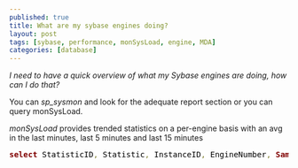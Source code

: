 ```yaml
---
published: true
title: What are my sybase engines doing?
layout: post
tags: [sybase, performance, monSysLoad, engine, MDA]
categories: [database]
---
```

*I need to have a quick overview of what my Sybase engines are doing, how can I do that?*

<!--excerpt-->

You can *sp_sysmon* and look for the adequate report section or you can query monSysLoad.

*monSysLoad* provides trended statistics on a per-engine basis with an avg in the last minutes, last 5 minutes and last 15 minutes

<pre style='color:#000000;background:#ffffff;'><span style='color:#800000; font-weight:bold; '>select</span> StatisticID<span style='color:#808030; '>,</span> Statistic<span style='color:#808030; '>,</span> InstanceID<span style='color:#808030; '>,</span> EngineNumber<span style='color:#808030; '>,</span> <span style='color:#800000; font-weight:bold; '>Sample</span><span style='color:#808030; '>,</span> SteadyState<span style='color:#808030; '>,</span> Avg_1min<span style='color:#808030; '>,</span> Avg_5min<span style='color:#808030; '>,</span> Avg_15min<span style='color:#808030; '>,</span> Peak<span style='color:#808030; '>,</span> Max_1min<span style='color:#808030; '>,</span> Max_5min<span style='color:#808030; '>,</span> Max_15min <span style='color:#800000; font-weight:bold; '>from</span> <span style='color:#800000; font-weight:bold; '>master</span><span style='color:#808030; '>.</span><span style='color:#808030; '>.</span>monSysLoad<span style='color:#808030; '>;</span> <span style='color:#696969; '>-- check especially Statistic 'run queue length'</span>
</pre>